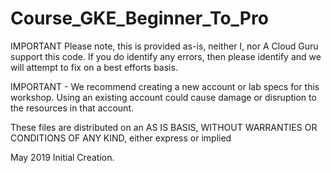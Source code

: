 # Course_GKE_Beginner_To_Pro

IMPORTANT
Please note, this is provided as-is, neither I, nor A Cloud Guru support this code. If you do identify any errors, then please identify and we will attempt to fix on a best efforts basis.

IMPORTANT - We recommend creating a new account or lab specs for this workshop. Using an existing account could cause damage or disruption to the resources in that account.

These files are distributed on an AS IS BASIS, WITHOUT WARRANTIES OR CONDITIONS OF ANY KIND, either express or implied

May 2019
Initial Creation.
